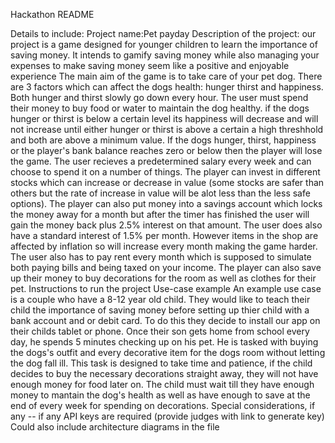 Hackathon <WHACK> README

Details to include:
Project name:Pet payday
Description of the project:
our project is a game designed for younger children to learn the importance of saving money. It intends to gamify saving money while also managing your expenses to make saving money seem like a positive and enjoyable experience The main aim of the game is to take care of your pet dog. There are 3 factors which can affect the dogs health: hunger thirst and happiness. Both hunger and thirst slowly go down every hour. The user must spend their money to buy food or water to maintain the dog healthy. if the dogs hunger or thirst is below a certain level its happiness will decrease and will not increase until either hunger or thirst is above a certain a high threshhold and both are above a minimum value. If the dogs hunger, thirst, happiness or the player's bank balance reaches zero or below then the player will lose the game. The user recieves a predetermined salary every week and can choose to spend it on a number of things. The player can invest in different stocks which can increase or decrease in value (some stocks are safer than others but the rate of increase in value will be alot less than the less safe options). The player can also put money into a savings account which locks the money away for a month but after the timer has finished the user will gain the money back plus 2.5% interest on that amount. The user does also have a standard interest of 1.5% per month. However items in the shop are affected by inflation so will increase every month making the game harder. The user also has to pay rent every month which is supposed to simulate both paying bills and being taxed on your income. The player can also save up their money to buy decorations for the room as well as clothes for their pet. 
Instructions to run the project
Use-case example
An example use case is a couple who have a 8-12 year old child. They would like to teach their child the importance of saving money before setting up thier child with a bank account and or debit card. To do this they decide to install our app on their childs tablet or phone. Once their son gets home from school every day, he spends 5 minutes checking up on his pet. He is tasked with buying the dogs's outfit and every decorative item for the dogs room without letting the dog fall ill. This task is designed to take time and patience, if the child decides to buy the necessary decorations straight away, they will not have enough money for food later on. The child must wait till they have enough money to mantain the dog's health as well as have enough to save at the end of every week for spending on decorations. 
Special considerations, if any -- if any API keys are required (provide judges with link to generate key)
Could also include architecture diagrams in the file

